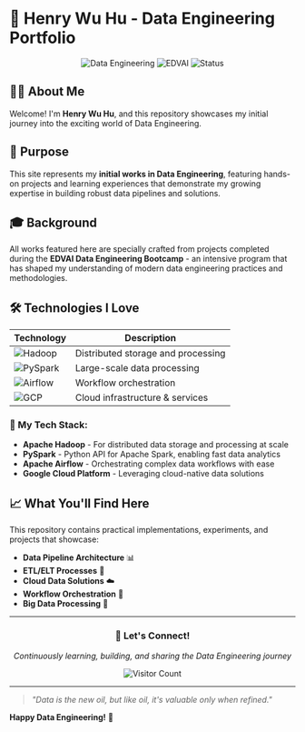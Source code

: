 # 🚀 Henry Wu Hu - Data Engineering Portfolio

<div align="center">

![Data Engineering](https://img.shields.io/badge/Data%20Engineering-Portfolio-blue?style=for-the-badge&logo=databricks&logoColor=white)
![EDVAI](https://img.shields.io/badge/EDVAI-Bootcamp-orange?style=for-the-badge&logo=education&logoColor=white)
![Status](https://img.shields.io/badge/Status-Active-green?style=for-the-badge)

</div>

## 👨‍💻 About Me

Welcome! I'm **Henry Wu Hu**, and this repository showcases my initial journey into the exciting world of Data Engineering.

## 🎯 Purpose

This site represents my **initial works in Data Engineering**, featuring hands-on projects and learning experiences that demonstrate my growing expertise in building robust data pipelines and solutions.

## 🎓 Background

All works featured here are specially crafted from projects completed during the **EDVAI Data Engineering Bootcamp** - an intensive program that has shaped my understanding of modern data engineering practices and methodologies.

## 🛠️ Technologies I Love

<div align="center">

| Technology | Description |
|------------|-------------|
| ![Hadoop](https://img.shields.io/badge/Apache%20Hadoop-66CCFF?style=flat-square&logo=apachehadoop&logoColor=black) | Distributed storage and processing |
| ![PySpark](https://img.shields.io/badge/PySpark-E25A1C?style=flat-square&logo=apachespark&logoColor=white) | Large-scale data processing |
| ![Airflow](https://img.shields.io/badge/Apache%20Airflow-017CEE?style=flat-square&logo=apacheairflow&logoColor=white) | Workflow orchestration |
| ![GCP](https://img.shields.io/badge/Google%20Cloud-4285F4?style=flat-square&logo=googlecloud&logoColor=white) | Cloud infrastructure & services |

</div>

### 🔧 My Tech Stack:
- **Apache Hadoop** - For distributed data storage and processing at scale
- **PySpark** - Python API for Apache Spark, enabling fast data analytics
- **Apache Airflow** - Orchestrating complex data workflows with ease
- **Google Cloud Platform** - Leveraging cloud-native data solutions

## 📈 What You'll Find Here

This repository contains practical implementations, experiments, and projects that showcase:

- **Data Pipeline Architecture** 📊
- **ETL/ELT Processes** 🔄
- **Cloud Data Solutions** ☁️
- **Workflow Orchestration** 🎼
- **Big Data Processing** 💾

---

<div align="center">

### 🌟 Let's Connect!

*Continuously learning, building, and sharing the Data Engineering journey*

![Visitor Count](https://visitor-badge.laobi.icu/badge?page_id=henry-wu-hu.data-engineering)

</div>

---

> *"Data is the new oil, but like oil, it's valuable only when refined."* 

**Happy Data Engineering!** 🎉
